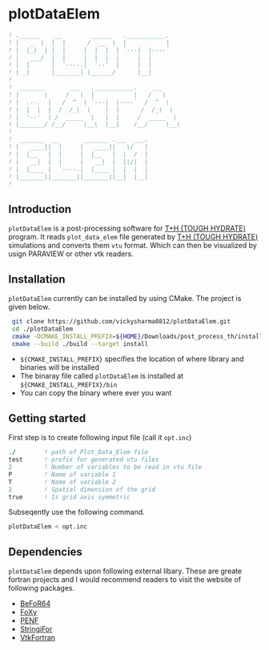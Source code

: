 # plotDataElem

```fortran
! .______    __        ______   .___________.
! |   _  \  |  |      /  __  \  |           |
! |  |_)  | |  |     |  |  |  | `---|  |----`
! |   ___/  |  |     |  |  |  |     |  |
! |  |      |  `----.|  `--'  |     |  |
! | _|      |_______| \______/      |__|
!
!  _______       ___   .___________.    ___
! |       \     /   \  |           |   /   \
! |  .--.  |   /  ^  \ `---|  |----`  /  ^  \
! |  |  |  |  /  /_\  \    |  |      /  /_\  \
! |  '--'  | /  _____  \   |  |     /  _____  \
! |_______/ /__/     \__\  |__|    /__/     \__\
!
!  _______  __       _______ .___  ___.
! |   ____||  |     |   ____||   \/   |
! |  |__   |  |     |  |__   |  \  /  |
! |   __|  |  |     |   __|  |  |\/|  |
! |  |____ |  `----.|  |____ |  |  |  |
! |_______||_______||_______||__|  |__|
!
```

## Introduction

`plotDataElem` is a post-processing software for [T+H (TOUGH HYDRATE)](https://tough.lbl.gov/software/tough-software/) program. It reads `plot_data_elem` file generated by [T+H (TOUGH HYDRATE)](https://tough.lbl.gov/software/tough-software/) simulations and converts them `vtu` format. Which can then be visualized by usign PARAVIEW or other vtk readers.

## Installation

`plotDataElem` currently can be installed by using CMake. The project is given below.

```bash
 git clone https://github.com/vickysharma0812/plotDataElem.git
 cd ./plotDataElem
 cmake -DCMAKE_INSTALL_PREFIX=${HOME}/Downloads/post_process_th/install -S ./ -B ./build
 cmake --build ./build --target install
```

* `${CMAKE_INSTALL_PREFIX}` specifies the location of where library and binaries will be installed
* The binaray file called `plotDataElem` is installed at `${CMAKE_INSTALL_PREFIX}/bin`
* You can copy the binary where ever you want

## Getting started

First step is to create following input file (call it `opt.inc`)

```fortran
./        ! path of Plot_Data_Elem file
test      ! prefix for generated vtu files
2         ! Number of variables to be read in vtu file
P         ! Name of variable 1
T         ! Name of variable 2
2         ! Spatial dimension of the grid
true      ! Is grid axis symmetric
```

Subseqently use the following command.

```fortran
plotDataElem < opt.inc
```

## Dependencies

`plotDataElem` depends upon following external libary. These are greate fortran projects and I would recommend readers to visit the website of following packages.

- [BeFoR64](https://github.com/szaghi/BeFoR64)
- [FoXy](https://github.com/Fortran-FOSS-Programmers/FoXy)
- [PENF](https://github.com/szaghi/PENF)
- [StringiFor](https://github.com/szaghi/StringiFor)
- [VtkFortran](https://github.com/szaghi/VTKFortran)
